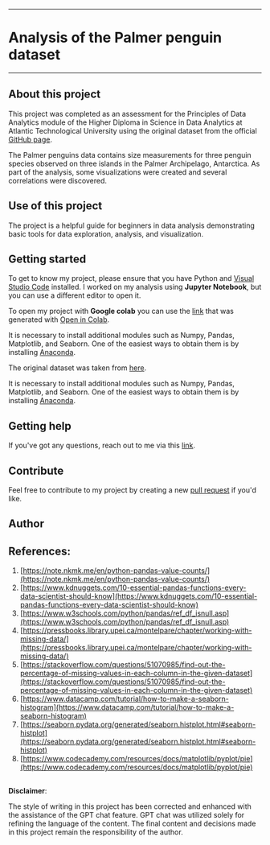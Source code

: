 ***

# Analysis of the Palmer penguin dataset

***

## About this project
This project was completed as an assessment for the Principles of Data Analytics module of the Higher Diploma in Science in Data Analytics at Atlantic Technological University using the original dataset from the official [GitHub page](https://allisonhorst.github.io/palmerpenguins/). 

The Palmer penguins data contains size measurements for three penguin species observed on three islands in the Palmer Archipelago, Antarctica. As part of the analysis, some visualizations were created and several correlations were discovered.
## Use of this project

The project is a helpful guide for beginners in data analysis demonstrating basic tools for data exploration, analysis, and visualization.

## Getting started


To get to know my project, please ensure that you have Python and [Visual Studio Code](https://code.visualstudio.com/) installed. 
I worked on my analysis using **Jupyter Notebook**, but you can use a different editor to open it.

To open my project with **Google colab** you can use the [link](https://colab.research.google.com/github/Kate-217/principles_of_da/blob/main/penguins.ipynb) that was generated with [Open in Colab](https://openincolab.com/).

It is necessary to install additional modules such as Numpy, Pandas, Matplotlib, and Seaborn. One of the easiest ways to obtain them is by installing [Anaconda](https://www.anaconda.com/download).

The original dataset was taken from [here](https://allisonhorst.github.io/palmerpenguins/index.html).



It is necessary to install additional modules such as Numpy, Pandas, Matplotlib, and Seaborn. One of the easiest ways to obtain them is by installing [Anaconda](https://www.anaconda.com/download).




## Getting help

If you've got any questions, reach out to me via this [link](https://github.com/Kate-217/principles_of_da/issues/new).

## Contribute


Feel free to contribute to my project by creating a new [pull request](https://github.com/Kate-217/principles_of_da/pulls) if you'd like.

## Author



## References:
1. [https://note.nkmk.me/en/python-pandas-value-counts/](https://note.nkmk.me/en/python-pandas-value-counts/)
2. [https://www.kdnuggets.com/10-essential-pandas-functions-every-data-scientist-should-know](https://www.kdnuggets.com/10-essential-pandas-functions-every-data-scientist-should-know)
3. [https://www.w3schools.com/python/pandas/ref_df_isnull.asp](https://www.w3schools.com/python/pandas/ref_df_isnull.asp)
4. [https://pressbooks.library.upei.ca/montelpare/chapter/working-with-missing-data/](https://pressbooks.library.upei.ca/montelpare/chapter/working-with-missing-data/)
5. [https://stackoverflow.com/questions/51070985/find-out-the-percentage-of-missing-values-in-each-column-in-the-given-dataset](https://stackoverflow.com/questions/51070985/find-out-the-percentage-of-missing-values-in-each-column-in-the-given-dataset)
6. [https://www.datacamp.com/tutorial/how-to-make-a-seaborn-histogram](https://www.datacamp.com/tutorial/how-to-make-a-seaborn-histogram)
7. [https://seaborn.pydata.org/generated/seaborn.histplot.html#seaborn-histplot](https://seaborn.pydata.org/generated/seaborn.histplot.html#seaborn-histplot)
8. [https://www.codecademy.com/resources/docs/matplotlib/pyplot/pie](https://www.codecademy.com/resources/docs/matplotlib/pyplot/pie)




## 
**Disclaimer**:

The style of writing in this project has been corrected and enhanced with the assistance of the GPT chat feature. GPT chat was utilized solely for refining the language of the content. The final content and decisions made in this project remain the responsibility of the author.

